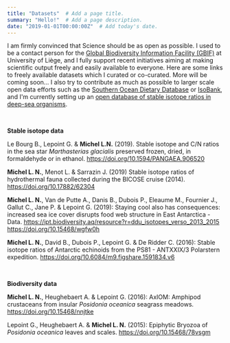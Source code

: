```yaml
---
title: "Datasets"  # Add a page title.
summary: "Hello!"  # Add a page description.
date: "2019-01-01T00:00:00Z"  # Add today's date.
---
```

<p>I am firmly convinced that Science should be as open as possible. I used to be a contact person for the <a href="http://www.gbif.org/" target="_blank" rel="noopener">Global Biodiversity Information Facility (GBIF)</a> at University of Liège, and I fully support recent initiatives aiming at making scientific output freely and easily available to everyone. Here are some links to freely available datasets which I curated or co-curated. More will be coming soon... I also try to contribute as much as possible to larger scale open data efforts such as the <a href="https://data.aad.gov.au/trophic/" target="_blank" rel="noopener">Southern Ocean Dietary Database</a> or <a href="http://www.isobank.org/" target="_blank" rel="noopener">IsoBank</a>, and I'm currently setting up an <a href="/deepseabase/" target="_blank" rel="noopener">open database of stable isotope ratios in deep-sea organisms</a>.</p>
<br>

<strong>Stable isotope data</strong>

<p>Le Bourg B., Lepoint G. & <strong>Michel L.N.</strong> (2019). Stable isotope and C/N ratios in the sea star <em>Marthasterias glacialis</em> preserved frozen, dried, in formaldehyde or in ethanol.
<a href="https://doi.org/10.1594/PANGAEA.906520" target="_blank" rel="noopener">https://doi.org/10.1594/PANGAEA.906520</a></p>

<p><strong>Michel L. N.</strong>, Menot L. & Sarrazin J. (2019) Stable isotope ratios of hydrothermal fauna collected during the BICOSE cruise (2014).
<a href="https://doi.org/10.17882/62304" target="_blank" rel="noopener">https://doi.org/10.17882/62304</a></p>

<p><strong>Michel L. N.</strong>, Van de Putte A., Danis B., Dubois P., Eleaume M., Fournier J., Gallut C., Jane P. & Lepoint G. (2019): Staying cool also has consequences: increased sea ice cover disrupts food web structure in East Antarctica - Data.
<a href="https://ipt.biodiversity.aq/resource?r=ddu_isotopes_verso_2013_2015" target="_blank" rel="noopener">https://ipt.biodiversity.aq/resource?r=ddu_isotopes_verso_2013_2015</a>
<a href="https://doi.org/10.15468/wgfw0h" target="_blank" rel="noopener">https://doi.org/10.15468/wgfw0h</a></p>

<p><strong>Michel L. N.</strong>, David B., Dubois P., Lepoint G. & De Ridder C. (2016): Stable isotope ratios of Antarctic echinoids from the PS81 - ANTXXIX/3 Polarstern expedition.
<a class="citation-link" href="https://doi.org/10.6084/m9.figshare.1591834.v6">https://doi.org/10.6084/m9.figshare.1591834.v6</a></p>

<br>

<p style="text-align:left;"><strong>Biodiversity data</strong></p>

<p><strong>Michel L. N.</strong>, Heughebaert A. & Lepoint G. (2016): AxIOM: Amphipod crustaceans from insular <em>Posidonia oceanica</em> seagrass meadows.
<a href="https://doi.org/10.15468/nnjtke" target="_blank" rel="noopener">https://doi.org/10.15468/nnjtke</a></p>

<p>Lepoint G., Heughebaert A. & <strong>Michel L. N.</strong> (2015): Epiphytic Bryozoa of <em>Posidonia oceanica</em> leaves and scales.
<a href="https://doi.org/10.15468/78vsgm" target="_blank" rel="noopener">https://doi.org/10.15468/78vsgm</a></p>
